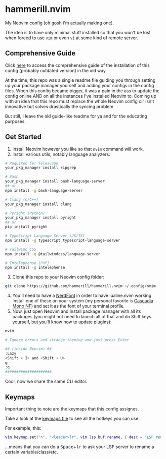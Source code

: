 # hammerill.nvim
My Neovim config (oh gosh i'm actually making one).

The idea is to have only minimal stuff installed so that you won't be lost when forced to use `vim` or even `vi` at some kind of remote server.

## Comprehensive Guide
Click [here](./legacy/README.md) to access the comprehensive guide of the installation of this config (probably outdated version) in the old way.

At the time, this repo was a single readme file guiding you through setting up your package manager yourself and adding your configs in the config files.
When this config became bigger, it was a pain in the ass to update the config online AND on all the instances I've installed Neovim to.
Coming up with an idea that this repo must replace the whole Neovim config dir isn't innovative but solves drastically the syncing problem.

But still, I leave the old guide-like readme for ya and for the educating purposes.

## Get Started
1. Install Neovim however you like so that `nvim` command will work.
2. Install various utils, notably language analyzers:
```bash
# Required for Telescope
your_pkg_manager install ripgrep

# Bash
your_pkg_manager install bash-language-server
## or
npm install -g bash-language-server

# Clang (C/C++)
your_pkg_manager install clang

# Pyright (Python)
your_pkg_manager install pyright
## or
pip install pyright

# TypeScript Language Server (JS/TS)
npm install -g typescript typescript-language-server

# Tailwind CSS
npm install -g @tailwindcss/language-server

# Intelephense (PHP)
npm install -g intelephense
```

3. Clone this repo to your Neovim config folder:
```bash
git clone https://github.com/hammerill/hammerill.nvim ~/.config/nvim
```

4. You'll need to have a [NerdFont](https://www.nerdfonts.com/) in order to have lualine.nvim working. Install one of these on your system (my personal favorite is [Cascadia Mono NF](https://github.com/microsoft/cascadia-code)) and set it as the font of your terminal profile.
5. Now, just open Neovim and install package manager with all its packages (you might not need to launch all of that and do Shift keys yourself, but you'll know how to update plugins):
```bash
nvim

# Ignore errors and strange theming and just press Enter

## (inside Neovim) ##
:Lazy
<Shift + I> and <Shift + U>
q
:q
#####################
```

Cool, now we share the same CLI editor.

## Keymaps
Important thing to note are the keymaps that this config assignes.

Take a look at the [keymaps file](./lua/user/keymaps.lua) to see all the hotkeys you can use.

For example, this:
```lua
vim.keymap.set("n", "<leader>lr", vim.lsp.buf.rename, { desc = "LSP rename a symbol" })
```
...means that you can do a <kbd>Space</kbd>+<kbd>lr</kbd> to ask your LSP server to rename a certain variable/class/etc.
